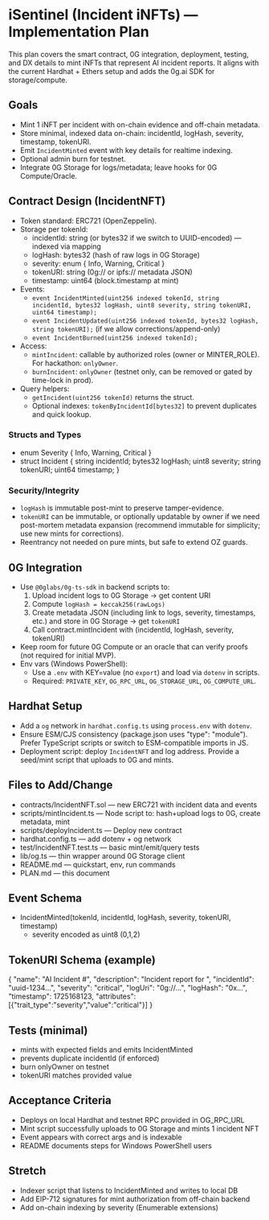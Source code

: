 # iSentinel (Incident iNFTs) — Implementation Plan

This plan covers the smart contract, 0G integration, deployment, testing, and DX details to mint iNFTs that represent AI incident reports. It aligns with the current Hardhat + Ethers setup and adds the 0g.ai SDK for storage/compute.

## Goals
- Mint 1 iNFT per incident with on-chain evidence and off-chain metadata.
- Store minimal, indexed data on-chain: incidentId, logHash, severity, timestamp, tokenURI.
- Emit `IncidentMinted` event with key details for realtime indexing.
- Optional admin burn for testnet.
- Integrate 0G Storage for logs/metadata; leave hooks for 0G Compute/Oracle.

## Contract Design (IncidentNFT)
- Token standard: ERC721 (OpenZeppelin).
- Storage per tokenId:
  - incidentId: string (or bytes32 if we switch to UUID-encoded) — indexed via mapping
  - logHash: bytes32 (hash of raw logs in 0G Storage)
  - severity: enum { Info, Warning, Critical }
  - tokenURI: string (0g:// or ipfs:// metadata JSON)
  - timestamp: uint64 (block.timestamp at mint)
- Events:
  - `event IncidentMinted(uint256 indexed tokenId, string incidentId, bytes32 logHash, uint8 severity, string tokenURI, uint64 timestamp);`
  - `event IncidentUpdated(uint256 indexed tokenId, bytes32 logHash, string tokenURI);` (if we allow corrections/append-only)
  - `event IncidentBurned(uint256 indexed tokenId);`
- Access:
  - `mintIncident`: callable by authorized roles (owner or MINTER_ROLE). For hackathon: `onlyOwner`.
  - `burnIncident`: `onlyOwner` (testnet only, can be removed or gated by time-lock in prod).
- Query helpers:
  - `getIncident(uint256 tokenId)` returns the struct.
  - Optional indexes: `tokenByIncidentId[bytes32]` to prevent duplicates and quick lookup.

### Structs and Types
- enum Severity { Info, Warning, Critical }
- struct Incident { string incidentId; bytes32 logHash; uint8 severity; string tokenURI; uint64 timestamp; }

### Security/Integrity
- `logHash` is immutable post-mint to preserve tamper-evidence.
- `tokenURI` can be immutable, or optionally updatable by owner if we need post-mortem metadata expansion (recommend immutable for simplicity; use new mints for corrections).
- Reentrancy not needed on pure mints, but safe to extend OZ guards.

## 0G Integration
- Use `@0glabs/0g-ts-sdk` in backend scripts to:
  1) Upload incident logs to 0G Storage → get content URI
  2) Compute `logHash = keccak256(rawLogs)`
  3) Create metadata JSON (including link to logs, severity, timestamps, etc.) and store in 0G Storage → get `tokenURI`
  4) Call contract.mintIncident with (incidentId, logHash, severity, tokenURI)
- Keep room for future 0G Compute or an oracle that can verify proofs (not required for initial MVP).
- Env vars (Windows PowerShell):
  - Use a `.env` with KEY=value (no `export`) and load via `dotenv` in scripts.
  - Required: `PRIVATE_KEY`, `OG_RPC_URL`, `OG_STORAGE_URL`, `OG_COMPUTE_URL`.

## Hardhat Setup
- Add a `og` network in `hardhat.config.ts` using `process.env` with `dotenv`.
- Ensure ESM/CJS consistency (package.json uses "type": "module"). Prefer TypeScript scripts or switch to ESM-compatible imports in JS.
- Deployment script: deploy `IncidentNFT` and log address. Provide a seed/mint script that uploads to 0G and mints.

## Files to Add/Change
- contracts/IncidentNFT.sol — new ERC721 with incident data and events
- scripts/mintIncident.ts — Node script to: hash+upload logs to 0G, create metadata, mint
- scripts/deployIncident.ts — Deploy new contract
- hardhat.config.ts — add dotenv + og network
- test/IncidentNFT.test.ts — basic mint/emit/query tests
- lib/og.ts — thin wrapper around 0G Storage client
- README.md — quickstart, env, run commands
- PLAN.md — this document

## Event Schema
- IncidentMinted(tokenId, incidentId, logHash, severity, tokenURI, timestamp)
  - severity encoded as uint8 (0,1,2)

## TokenURI Schema (example)
{
  "name": "AI Incident #<tokenId>",
  "description": "Incident report for <incidentId>",
  "incidentId": "uuid-1234...",
  "severity": "critical",
  "logUri": "0g://...",
  "logHash": "0x...",
  "timestamp": 1725168123,
  "attributes": [{"trait_type":"severity","value":"critical"}]
}

## Tests (minimal)
- mints with expected fields and emits IncidentMinted
- prevents duplicate incidentId (if enforced)
- burn onlyOwner on testnet
- tokenURI matches provided value

## Acceptance Criteria
- Deploys on local Hardhat and testnet RPC provided in OG_RPC_URL
- Mint script successfully uploads to 0G Storage and mints 1 incident NFT
- Event appears with correct args and is indexable
- README documents steps for Windows PowerShell users

## Stretch
- Indexer script that listens to IncidentMinted and writes to local DB
- Add EIP-712 signatures for mint authorization from off-chain backend
- Add on-chain indexing by severity (Enumerable extensions)
